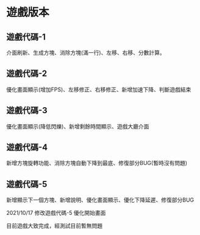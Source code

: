 遊戲版本
====
遊戲代碼-1
----
介面刷新、生成方塊、消除方塊(滿一行)、左移、右移、分數計算。  

遊戲代碼-2  
---
優化畫面顯示(增加FPS)、左移修正、右移修正、新增加速下降、判斷遊戲結束  

遊戲代碼-3
---
優化畫面顯示(降低閃爍)、新增剩餘時間顯示、遊戲大廳介面  

遊戲代碼-4
---
新增方塊旋轉功能、消除方塊自動下降到最底、修復部分BUG(暫時沒有問題)  

遊戲代碼-5
---
新增顯示下一個方塊、新增說明、優化畫面顯示、優化下降延遲、修復部分BUG  

2021/10/17 修改遊戲代碼-5
優化開始畫面

目前遊戲大致完成，經測試目前暫無問題
